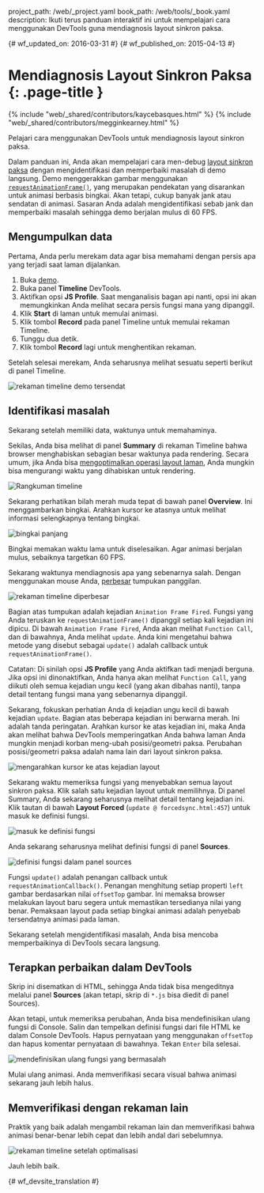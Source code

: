 project_path: /web/_project.yaml
book_path: /web/tools/_book.yaml
description: Ikuti terus panduan interaktif ini untuk mempelajari cara menggunakan DevTools guna mendiagnosis layout sinkron paksa.

{# wf_updated_on: 2016-03-31 #}
{# wf_published_on: 2015-04-13 #}

# Mendiagnosis Layout Sinkron Paksa {: .page-title }

{% include "web/_shared/contributors/kaycebasques.html" %}
{% include "web/_shared/contributors/megginkearney.html" %}

Pelajari cara menggunakan DevTools untuk mendiagnosis layout 
sinkron paksa.

Dalam panduan ini, Anda akan mempelajari cara men-debug [layout sinkron paksa][fsl] dengan 
mengidentifikasi dan memperbaiki masalah di demo langsung.  Demo menggerakkan gambar 
menggunakan [`requestAnimationFrame()`][raf], yang merupakan pendekatan yang disarankan untuk 
animasi berbasis bingkai. Akan tetapi, cukup banyak jank atau sendatan di 
animasi. Sasaran Anda adalah mengidentifikasi sebab jank dan memperbaiki masalah sehingga 
demo berjalan mulus di 60 FPS. 

[fsl]: /web/fundamentals/performance/rendering/avoid-large-complex-layouts-and-layout-thrashing#avoid-forced-synchronous-layouts

[raf]: /web/fundamentals/performance/rendering/optimize-javascript-execution#use-requestanimationframe-for-visual-changes


## Mengumpulkan data

Pertama, Anda perlu merekam data agar bisa memahami dengan persis apa yang terjadi
saat laman dijalankan. 

1. Buka [demo](https://googlesamples.github.io/web-fundamentals/tools/chrome-devtools/rendering-tools/forcedsync.html).
2. Buka panel **Timeline** DevTools.
3. Aktifkan opsi **JS Profile**. Saat menganalisis bagan api nanti, opsi
   ini akan memungkinkan Anda melihat secara persis fungsi mana yang dipanggil.
4. Klik **Start** di laman untuk memulai animasi.
5. Klik tombol **Record** pada panel Timeline untuk memulai rekaman
   Timeline.
1. Tunggu dua detik.
1. Klik tombol **Record** lagi untuk menghentikan rekaman. 

Setelah selesai merekam, Anda seharusnya melihat sesuatu seperti berikut
di panel Timeline. 

![rekaman timeline demo tersendat](imgs/demo-recording.png)

## Identifikasi masalah

Sekarang setelah memiliki data, waktunya untuk memahaminya. 

Sekilas, Anda bisa melihat di panel **Summary** di rekaman Timeline 
bahwa browser menghabiskan sebagian besar waktunya pada rendering. Secara umum, jika Anda
bisa [mengoptimalkan operasi layout laman][layout], Anda mungkin bisa mengurangi
waktu yang dihabiskan untuk rendering. 

![Rangkuman timeline](imgs/summary.png)

Sekarang perhatikan bilah merah muda tepat di bawah panel **Overview**.
Ini menggambarkan bingkai. Arahkan kursor ke atasnya untuk melihat informasi selengkapnya tentang
bingkai.

![bingkai panjang](imgs/long-frame.png)

Bingkai memakan waktu lama untuk diselesaikan. Agar animasi berjalan mulus, sebaiknya targetkan
60 FPS. 

Sekarang waktunya mendiagnosis apa yang sebenarnya salah. Dengan menggunakan mouse Anda, 
[perbesar][zoom] tumpukan panggilan. 

![rekaman timeline diperbesar](imgs/zoom.png)

Bagian atas tumpukan adalah kejadian `Animation Frame Fired`. Fungsi yang Anda
teruskan ke `requestAnimationFrame()` dipanggil setiap kali kejadian ini dipicu.
Di bawah `Animation Frame Fired`, Anda akan melihat `Function Call`, dan di bawahnya, Anda 
melihat `update`. Anda kini mengetahui bahwa metode yang disebut sebagai `update()` adalah callback untuk
`requestAnimationFrame()`. 

Catatan: Di sinilah opsi **JS Profile** yang Anda aktifkan tadi menjadi 
berguna. Jika opsi ini dinonaktifkan, Anda hanya akan melihat `Function Call`, yang diikuti
oleh semua kejadian ungu kecil (yang akan dibahas nanti), tanpa detail tentang
fungsi mana yang sebenarnya dipanggil.

Sekarang, fokuskan perhatian Anda di kejadian ungu kecil di bawah kejadian `update`.
 Bagian atas beberapa kejadian ini berwarna merah. Ini adalah tanda peringatan.
Arahkan kursor ke atas kejadian ini, maka Anda akan melihat bahwa DevTools memperingatkan Anda bahwa 
laman Anda mungkin menjadi korban meng-ubah posisi/geometri paksa. Perubahan posisi/geometri paksa adalah nama lain dari 
layout sinkron paksa. 

![mengarahkan kursor ke atas kejadian layout](imgs/layout-hover.png)

Sekarang waktu memeriksa fungsi yang menyebabkan semua 
layout sinkron paksa. Klik salah satu kejadian layout untuk memilihnya.
Di panel Summary, Anda sekarang seharusnya melihat detail tentang kejadian ini. Klik tautan
di bawah **Layout Forced** (`update @ forcedsync.html:457`) untuk masuk ke
definisi fungsi.

![masuk ke definisi fungsi](imgs/jump.png)

Anda sekarang seharusnya melihat definisi fungsi di panel **Sources**. 

![definisi fungsi dalam panel sources](imgs/definition.png)

Fungsi `update()` adalah penangan callback untuk 
`requestAnimationCallback()`. Penangan menghitung setiap properti `left` gambar
berdasarkan nilai `offsetTop` gambar. Ini memaksa browser melakukan
layout baru segera untuk memastikan tersedianya nilai yang benar.
Pemaksaan layout pada setiap bingkai animasi adalah penyebab tersendatnya
animasi pada laman. 

Sekarang setelah mengidentifikasi masalah, Anda bisa mencoba memperbaikinya
di DevTools secara langsung.

[layout]: /web/tools/chrome-devtools/profile/rendering-tools/analyze-runtime#layout
[zoom]: /web/tools/chrome-devtools/profile/evaluate-performance/timeline-tool#zoom

## Terapkan perbaikan dalam DevTools

Skrip ini disematkan di HTML, sehingga Anda tidak bisa mengeditnya melalui panel **Sources**
(akan tetapi, skrip di `*.js` bisa diedit di panel Sources). 

Akan tetapi, untuk memeriksa perubahan, Anda bisa mendefinisikan ulang fungsi di Console.
Salin dan tempelkan definisi fungsi dari file HTML ke dalam Console
DevTools. Hapus pernyataan yang menggunakan `offsetTop` dan hapus komentar pernyataan 
di bawahnya. Tekan `Enter` bila selesai. 

![mendefinisikan ulang fungsi yang bermasalah](imgs/redefinition.png)

Mulai ulang animasi. Anda memverifikasi secara visual bahwa animasi sekarang jauh lebih halus. 

## Memverifikasi dengan rekaman lain

Praktik yang baik adalah mengambil rekaman lain dan memverifikasi bahwa 
animasi benar-benar lebih cepat dan lebih andal dari sebelumnya. 

![rekaman timeline setelah optimalisasi](imgs/after.png)

Jauh lebih baik.


{# wf_devsite_translation #}
